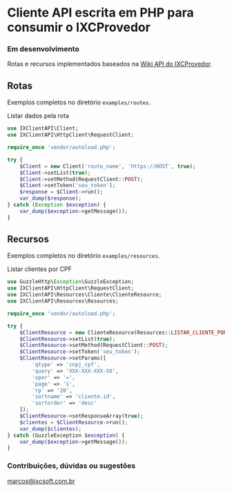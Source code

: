 # Cliente API escrita em PHP para consumir o IXCProvedor

### Em desenvolvimento

Rotas e recursos implementados baseados na [Wiki API do IXCProvedor](https://wikiapiprovedor.ixcsoft.com.br).

## Rotas

Exemplos completos no diretório `examples/routes`.

Listar dados pela rota
~~~php
use IXClientAPI\Client;
use IXClientAPI\HttpClient\RequestClient;

require_once 'vendor/autoload.php';

try {
    $Client = new Client('route_name', 'https://HOST', true);
    $Client->setList(true);
    $Client->setMethod(RequestClient::POST);
    $Client->setToken('seu_token');
    $response = $Client->run();
    var_dump($response);
} catch (Exception $exception) {
    var_dump($exception->getMessage());
}
~~~

## Recursos

Exemplos completos no diretório `examples/resources`.

Listar clientes por CPF
~~~php
use GuzzleHttp\Exception\GuzzleException;
use IXClientAPI\HttpClient\RequestClient;
use IXClientAPI\Resources\Cliente\ClienteResource;
use IXClientAPI\Resources\Resources;

require_once 'vendor/autoload.php';

try {
    $ClientResource = new ClienteResource(Resources::LISTAR_CLIENTE_POR_CPF, 'https://HOST', true);
    $ClientResource->setList(true);
    $ClientResource->setMethod(RequestClient::POST);
    $ClientResource->setToken('seu_token');
    $ClientResource->setParams([
        'qtype' => 'cnpj_cpf',
        'query' => 'XXX-XXX-XXX-XX',
        'oper' => '=',
        'page' => '1',
        'rp' => '20',
        'sortname' => 'cliente.id',
        'sortorder' => 'desc'
    ]);
    $ClientResource->setResponseArray(true);
    $clientes = $ClientResource->run();
    var_dump($clientes);
} catch (GuzzleException $exception) {
    var_dump($exception->getMessage());
}
~~~

### Contribuições, dúvidas ou sugestões

marcos@ixcsoft.com.br